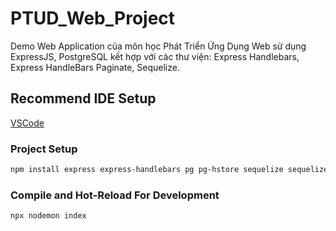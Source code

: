 # PTUD_Web_Project
Demo Web Application của môn học Phát Triển Ứng Dụng Web sử dụng ExpressJS, PostgreSQL kết hợp với các thư viện: Express Handlebars, Express HandleBars Paginate, Sequelize.

## Recommend IDE Setup
[VSCode](https://code.visualstudio.com/)

### Project Setup
```sh
npm install express express-handlebars pg pg-hstore sequelize sequelize-cli express-handlebars-paginate nodemon
```

### Compile and Hot-Reload For Development
```sh
npx nodemon index
```
